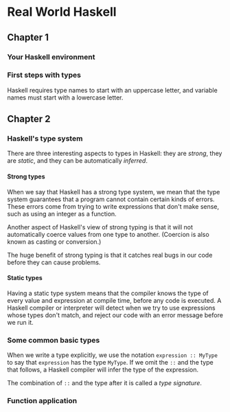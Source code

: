 # Real World Haskell

## Chapter 1

### Your Haskell environment

### First steps with types

Haskell requires type names to start with an uppercase letter, and variable names must start with a lowercase letter.

## Chapter 2

### Haskell's type system

There are three interesting aspects to types in Haskell: they are *strong*, they are *static*, and they can be automatically *inferred*.

#### Strong types

When we say that Haskell has a strong type system, we mean that the type system guarantees that a program cannot contain certain kinds of errors.
These errors come from trying to write expressions that don't make sense, such as using an integer as a function.

Another aspect of Haskell's view of strong typing is that it will not automatically coerce values from one type to another. (Coercion is also known as casting or conversion.)

The huge benefit of strong typing is that it catches real bugs in our code before they can cause problems.

#### Static types

Having a static type system means that the compiler knows the type of every value and expression at compile time, before any code is executed.
A Haskell compiler or interpreter will detect when we try to use expressions whose types don't match, and reject our code with an error message before we run it.

### Some common basic types

When we write a type explicitly, we use the notation `expression :: MyType` to say that `expression` has the type `MyType`.
If we omit the `::` and the type that follows, a Haskell compiler will infer the type of the expression.

The combination of `::` and the type after it is called a *type signature*.

### Function application

